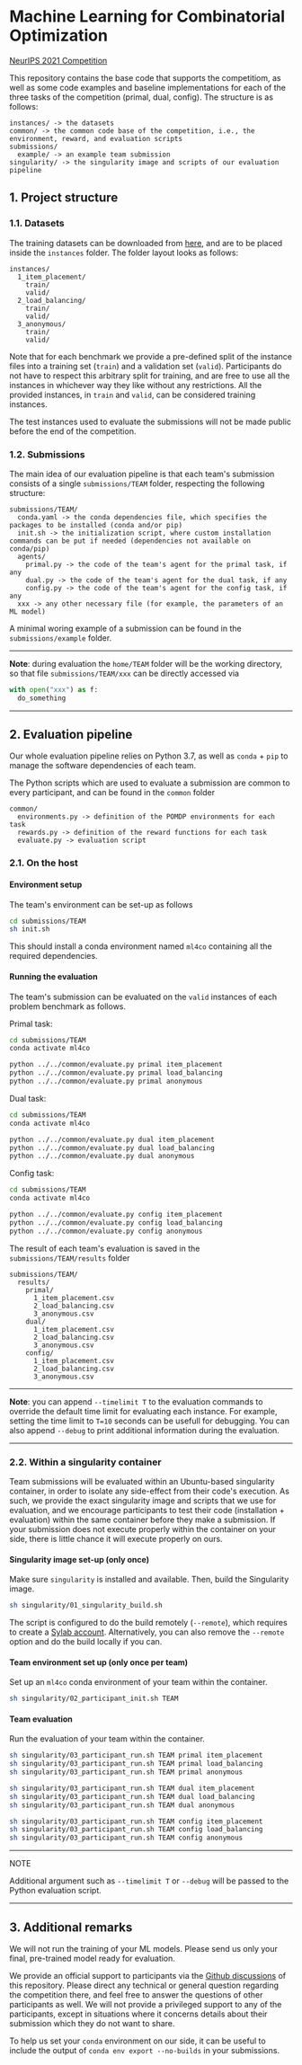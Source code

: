 # Machine Learning for Combinatorial Optimization

[NeurIPS 2021 Competition](https://www.ecole.ai/2021/ml4co-competition/)

This repository contains the base code that supports the competitiom, as well as
some code examples and baseline implementations for each of the three tasks of
the competition (primal, dual, config). The structure is as follows:
```
instances/ -> the datasets
common/ -> the common code base of the competition, i.e., the environment, reward, and evaluation scripts
submissions/
  example/ -> an example team submission
singularity/ -> the singularity image and scripts of our evaluation pipeline
```

## 1. Project structure

### 1.1. Datasets

The training datasets can be downloaded from
[here](https://drive.google.com/file/d/1MytdY3IwX_aFRWdoc0mMfDN9Xg1EKUuq/view?usp=sharing),
and are to be placed inside the `instances` folder. The folder layout looks as follows:
```
instances/
  1_item_placement/
    train/
    valid/
  2_load_balancing/
    train/
    valid/
  3_anonymous/
    train/
    valid/
```

Note that for each benchmark we provide a pre-defined split of the
instance files into a training set (`train`) and a validation set (`valid`).
Participants do not have to respect this arbitrary split for training, and
are free to use all the instances in whichever way they like without any
restrictions. All the provided instances, in `train` and `valid`, can
be considered training instances.

The test instances used to evaluate the submissions
will not be made public before the end of the competition.

### 1.2. Submissions

The main idea of our evaluation pipeline is that each team's submission
consists of a single `submissions/TEAM` folder, respecting the following structure:
```
submissions/TEAM/
  conda.yaml -> the conda dependencies file, which specifies the packages to be installed (conda and/or pip)
  init.sh -> the initialization script, where custom installation commands can be put if needed (dependencies not available on conda/pip)
  agents/
    primal.py -> the code of the team's agent for the primal task, if any
    dual.py -> the code of the team's agent for the dual task, if any
    config.py -> the code of the team's agent for the config task, if any
  xxx -> any other necessary file (for example, the parameters of an ML model)
```

A minimal woring example of a submission can be found in the `submissions/example` folder.

---
**Note**: during evaluation the `home/TEAM` folder will be the working directory, so that file `submissions/TEAM/xxx` can be directly accessed via
```Python
with open("xxx") as f:
  do_something
```

---

## 2. Evaluation pipeline

Our whole evaluation pipeline relies on Python 3.7, as well as `conda` + `pip`
to manage the software dependencies of each team.

The Python scripts which are used to evaluate a submission are common to every
participant, and can be found in the `common` folder
```
common/
  environments.py -> definition of the POMDP environments for each task
  rewards.py -> definition of the reward functions for each task
  evaluate.py -> evaluation script
```

### 2.1. On the host

#### Environment setup

The team's environment can be set-up as follows
```bash
cd submissions/TEAM
sh init.sh
```

This should install a conda environment named `ml4co` containing
all the required dependencies.

#### Running the evaluation

The team's submission can be evaluated on the `valid` instances of
each problem benchmark as follows.

Primal task:
```bash
cd submissions/TEAM
conda activate ml4co

python ../../common/evaluate.py primal item_placement
python ../../common/evaluate.py primal load_balancing
python ../../common/evaluate.py primal anonymous
```

Dual task:
```bash
cd submissions/TEAM
conda activate ml4co

python ../../common/evaluate.py dual item_placement
python ../../common/evaluate.py dual load_balancing
python ../../common/evaluate.py dual anonymous
```

Config task:
```bash
cd submissions/TEAM
conda activate ml4co

python ../../common/evaluate.py config item_placement
python ../../common/evaluate.py config load_balancing
python ../../common/evaluate.py config anonymous
```

The result of each team's evaluation is saved in the `submissions/TEAM/results` folder
```
submissions/TEAM/
  results/
    primal/
      1_item_placement.csv
      2_load_balancing.csv
      3_anonymous.csv
    dual/
      1_item_placement.csv
      2_load_balancing.csv
      3_anonymous.csv
    config/
      1_item_placement.csv
      2_load_balancing.csv
      3_anonymous.csv
```

---
**Note**: you can append `--timelimit T` to the evaluation commands to override
the default time limit for evaluating each instance. For example, setting the
time limit to `T=10` seconds can be usefull for debugging. You can also append
`--debug` to print additional information during the evaluation.

---

### 2.2. Within a singularity container

Team submissions will be evaluated within an Ubuntu-based singularity container,
in order to isolate any side-effect from their code's execution. As such, we provide
the exact singularity image and scripts that we use for evaluation, and we encourage
participants to test their code (installation + evaluation) within the same
container before they make a submission. If your submission does not execute properly
within the container on your side, there is little chance it will execute properly on ours.

#### Singularity image set-up (only once)

Make sure `singularity` is installed and available. Then, build the Singularity image.
```bash
sh singularity/01_singularity_build.sh
```

The script is configured to do the build remotely (`--remote`), which requires to create
a [Sylab account](https://cloud.sylabs.io/home). Alternatively, you can also remove the
`--remote` option and do the build locally if you can.

#### Team environment set up (only once per team)

Set up an `ml4co` conda environment of your team within the container.
```bash
sh singularity/02_participant_init.sh TEAM
```

#### Team evaluation

Run the evaluation of your team within the container.
```bash
sh singularity/03_participant_run.sh TEAM primal item_placement
sh singularity/03_participant_run.sh TEAM primal load_balancing
sh singularity/03_participant_run.sh TEAM primal anonymous

sh singularity/03_participant_run.sh TEAM dual item_placement
sh singularity/03_participant_run.sh TEAM dual load_balancing
sh singularity/03_participant_run.sh TEAM dual anonymous

sh singularity/03_participant_run.sh TEAM config item_placement
sh singularity/03_participant_run.sh TEAM config load_balancing
sh singularity/03_participant_run.sh TEAM config anonymous
```

---
NOTE

Additional argument such as `--timelimit T` or `--debug` will be
passed to the Python evaluation script.

---

## 3. Additional remarks

We will not run the training of your ML models. Please send us
only your final, pre-trained model ready for evaluation.

We provide an official support to participants via the [Github discussions](https://github.com/ds4dm/ml4co-competition/discussions)
of this repository. Please direct any technical or general question
regarding the competition there, and feel free to answer
the questions of other participants as well. We will not provide a
privileged support to any of the participants, except in situations where
it concerns details about their submission which they do not want to share.

To help us set your `conda` environment on our side, it can be
useful to include the output of `conda env export --no-builds`
in your submissions.
